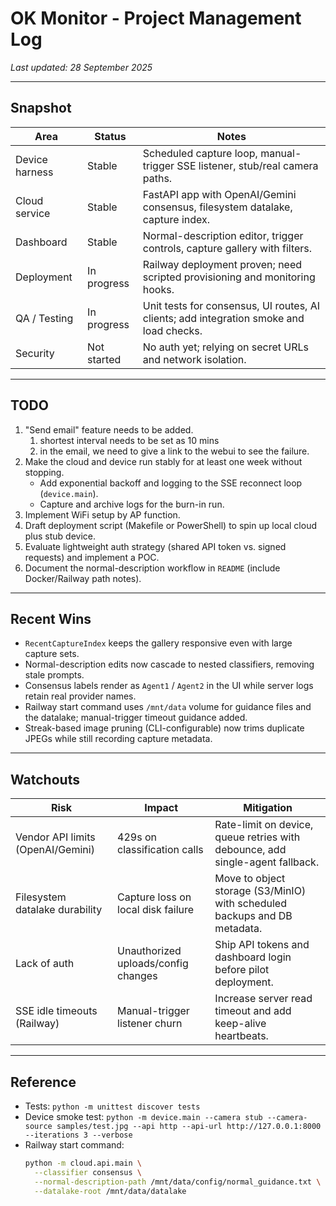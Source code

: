 # OK Monitor - Project Management Log

_Last updated: 28 September 2025_

---

## Snapshot

| Area | Status | Notes |
| --- | --- | --- |
| Device harness | Stable | Scheduled capture loop, manual-trigger SSE listener, stub/real camera paths. |
| Cloud service | Stable | FastAPI app with OpenAI/Gemini consensus, filesystem datalake, capture index. |
| Dashboard | Stable | Normal-description editor, trigger controls, capture gallery with filters. |
| Deployment | In progress | Railway deployment proven; need scripted provisioning and monitoring hooks. |
| QA / Testing | In progress | Unit tests for consensus, UI routes, AI clients; add integration smoke and load checks. |
| Security | Not started | No auth yet; relying on secret URLs and network isolation. |

---

## TODO

1. "Send email" feature needs to be added.
   1. shortest interval needs to be set as 10 mins
   2. in the email, we need to give a link to the webui to see the failure. 
2. Make the cloud and device run stably for at least one week without stopping.
   - Add exponential backoff and logging to the SSE reconnect loop (`device.main`).
   - Capture and archive logs for the burn-in run.
3. Implement WiFi setup by AP function.
4. Draft deployment script (Makefile or PowerShell) to spin up local cloud plus stub device.
5. Evaluate lightweight auth strategy (shared API token vs. signed requests) and implement a POC.
6. Document the normal-description workflow in `README` (include Docker/Railway path notes).

---

## Recent Wins

- `RecentCaptureIndex` keeps the gallery responsive even with large capture sets.
- Normal-description edits now cascade to nested classifiers, removing stale prompts.
- Consensus labels render as `Agent1` / `Agent2` in the UI while server logs retain real provider names.
- Railway start command uses `/mnt/data` volume for guidance files and the datalake; manual-trigger timeout guidance added.
- Streak-based image pruning (CLI-configurable) now trims duplicate JPEGs while still recording capture metadata.

---

## Watchouts

| Risk | Impact | Mitigation |
| --- | --- | --- |
| Vendor API limits (OpenAI/Gemini) | 429s on classification calls | Rate-limit on device, queue retries with debounce, add single-agent fallback. |
| Filesystem datalake durability | Capture loss on local disk failure | Move to object storage (S3/MinIO) with scheduled backups and DB metadata. |
| Lack of auth | Unauthorized uploads/config changes | Ship API tokens and dashboard login before pilot deployment. |
| SSE idle timeouts (Railway) | Manual-trigger listener churn | Increase server read timeout and add keep-alive heartbeats. |

---

## Reference

- Tests: `python -m unittest discover tests`
- Device smoke test: `python -m device.main --camera stub --camera-source samples/test.jpg --api http --api-url http://127.0.0.1:8000 --iterations 3 --verbose`
- Railway start command:
  ```bash
  python -m cloud.api.main \
    --classifier consensus \
    --normal-description-path /mnt/data/config/normal_guidance.txt \
    --datalake-root /mnt/data/datalake
  ```
